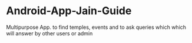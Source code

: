 # Android-App-Jain-Guide
Multipurpose App. to find temples, events and to ask queries which which will answer by other users or admin

